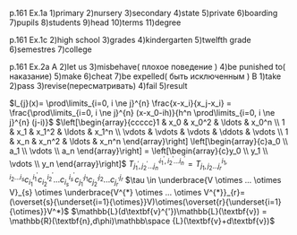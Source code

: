 p.161 Ex.1a
1)primary
2)nursery
3)secondary
4)state
5)private
6)boarding
7)pupils
8)students
9)head
10)terms
11)degree

p.161 Ex.1c
2)high school
3)grades
4)kindergarten
5)twelfth grade
6)semestres
7)college

p.161 Ex.2a
A
2)let us
3)misbehave(  плохое поведение )
4)be punished to(  наказание)
5)make
6)cheat
7)be expelled( быть исключенным )
B
1)take
2)pass
3)revise(пересматривать)
4)fail
5)result


$l_{j}(x)= \prod\limits_{i=0, i \ne j}^{n} \frac{x-x_i}{x_j-x_i} = \frac{\prod\limits_{i=0, i \ne j}^{n} (x-x_0-ih)}{h^n \prod\limits_{i=0, i \ne j}^{n} (j-i)}$
$\left[\begin{array}{ccccc}1 & x_0 & x_0^2 & \ldots & x_0^n \\ 1 & x_1 & x_1^2 & \ldots & x_1^n \\ \vdots & \vdots & \vdots & \ddots & \vdots \\ 1 & x_n & x_n^2 & \ldots & x_n^n \end{array}\right] \left[\begin{array}{c}a_0 \\ a_1 \\ \vdots \\ a_n \end{array}\right] = \left[\begin{array}{c}y_0 \\ y_1 \\ \vdots \\ y_n \end{array}\right]$
$T_{j_{1}^{'}, j_{2}^{'}...j_{n}^{'}}^{i_{1}^{'}, i_{2}^{'}...i_{n}^{'}} = T_{j_{1}, j_{2}...j_{r}}^{i_{1}, i_{2}...i_{s}}c_{i_1}^{i_1^{'}}c_{i_2}^{i_2^{'}}...c_{i_s}^{i_s^{'}}c_{j_1^{'}}^{j_1}c_{j_2^{'}}^{j_2}...c_{j_r^{'}}^{j_r}$
$\tau \in \underbrace{V \otimes ... \otimes V}_{s} \otimes \underbrace{V^{*} \otimes ... \otimes V^{*}}_{r}= (\overset{s}{\underset{i=1}{\otimes}}V)\otimes(\overset{r}{\underset{i=1}{\otimes}}V^*)$
$\mathbb{L}(d\textbf{v}^{'})\mathbb{L}(\textbf{v}) = \mathbb{R}(\textbf{n},d\phi)\mathbb\space {L}(\textbf{v}+d\textbf{v})$

